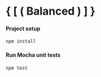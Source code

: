 # { [ ( Balanced ) ] }

#### Project setup

```
npm install
```

#### Run Mocha unit tests

```
npm test
```
